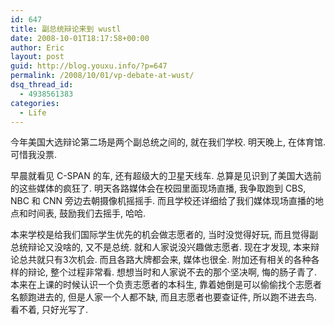 ```yaml
---
id: 647
title: 副总统辩论来到 wustl
date: 2008-10-01T18:17:58+00:00
author: Eric
layout: post
guid: http://blog.youxu.info/?p=647
permalink: /2008/10/01/vp-debate-at-wust/
dsq_thread_id:
  - 4938561383
categories:
  - Life
---
```

今年美国大选辩论第二场是两个副总统之间的, 就在我们学校. 明天晚上, 在体育馆. 可惜我没票. 

早晨就看见 C-SPAN 的车, 还有超级大的卫星天线车. 总算是见识到了美国大选前的这些媒体的疯狂了. 明天各路媒体会在校园里面现场直播, 我争取跑到 CBS, NBC 和 CNN 旁边去朝摄像机摇摇手. 而且学校还详细给了我们媒体现场直播的地点和时间表, 鼓励我们去摇手, 哈哈. 

本来学校是给我们国际学生优先的机会做志愿者的, 当时没觉得好玩, 而且觉得副总统辩论又没啥的, 又不是总统. 就和人家说没兴趣做志愿者. 现在才发现, 本来辩论总共就只有3次机会. 而且各路大牌都会来, 媒体也很全. 附加还有相关的各种各样的辩论, 整个过程非常看. 想想当时和人家说不去的那个坚决啊, 悔的肠子青了. 本来在上课的时候认识一个负责志愿者的本科生, 靠着她倒是可以偷偷找个志愿者名额跑进去的, 但是人家一个人都不缺, 而且志愿者也要查证件, 所以跑不进去鸟. 看不着, 只好光写了.